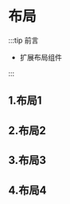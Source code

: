 # 布局

:::tip 前言

- 扩展布局组件

:::

## 1.布局1

<preview path="./layout1.vue"></preview>

## 2.布局2

<preview path="./layout2.vue"></preview>

## 3.布局3

<preview path="./layout3.vue"></preview>

## 4.布局4

<preview path="./layout.vue" desc="通过 `row` 和 `col` 组件，并通过 col 组件的 `span` 属性我们就可以自由地组合布局。"></preview>
